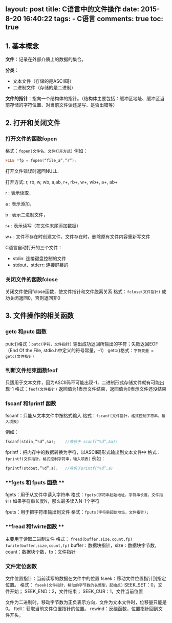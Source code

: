 layout: post
title: C语言中的文件操作
date: 2015-8-20 16:40:22
tags: 
	- C语言
comments: true
toc: true
---
## 1. 基本概念

__文件__：记录在外部介质上的数据的集合。

__分类__：
- 文本文件（存储的是ASCII码）
- 二进制文件（存储的是二进制）

__文件的指针__：指向一个结构体的指针。（结构体主要包括：缓冲区地址、缓冲区当前存储的字符位置、对当前文件读还是写、是否出错等）
<!--more-->

## 2. 打开和关闭文件

### **打开文件的函数fopen** ###
   
格式：<code>fopen(文件名，文件打开方式)</code>
例如：
```c
FILE *fp = fopen(“file_a”,”r”);
```

打开文件错误时返回NULL.

打开方式: r, rb, w, wb, a,ab, r+, rb+, w+, wb+, a+, ab+

r : 表示读取，

a : 表示添加，

b : 表示二进制文件，

r+ : 表示读写（在文件末尾添加数据）

w+ : 文件不存在时创建文件，文件存在时，删除原有文件内容重新写文件

C语言自动打开的三个文件：

- stdin: 连接键盘控制的文件
- stdout、stderr: 连接屏幕的

### **关闭文件的函数fclose** ###
   
关闭文件使用fclose函数，使文件指针和文件脱离关系
格式：<code>fclose(文件指针)</code>
成功关闭返回0，否则返回非0


## 3. 文件操作的相关函数
### **getc 和putc 函数**  ### 
putc()格式：<code>putc(字符，文件指针)</code>
输出成功返回所输出的字符；失败返回EOF（End Of the File, stdio.h中定义的符号常量，-1）
getc()格式：<code>字符变量 = getc(文件指针)</code>

### **判断文件结束函数feof** ###
  
只适用于文本文件，因为ASCII码不可能出现-1，二进制形式存储文件就有可能出现-1
格式：<code>feof(文件指针)</code>
返回值为1表示文件结束，返回值为0表示文件还没结束

### **fscanf 和fprintf 函数** ###   

fscanf：只能从文本文件中按格式输入
格式：<code>fscanf(文件指针，格式控制字符串，输入项表)</code>

例如：
```C
fscanf(stdin,”%d”,&a);    //等价于 scanf(“%d”,&a);
```

fprintf：把内存中的数据转换为字符，以ASCII码形式输出到文本文件中
格式：<code>fprintf(文件指针，格式控制字符串，输入项表)</code>
例如：
```C
fprintf(stdout,”%d”,a);   //等价于printf(“%d”,a)
```

### **fgets 和 fputs 函数 ** ###

fgets：用于从文件中读入字符串
格式：<code>fgets(字符串起始地址，字符串长度，文件指针)</code>
如果字符串长度N，那么最多读入N-1个字符

fputs：用于把字符串输出到文件
格式：<code>fputs(字符串起始地址，文件指针);</code>

### **fread 和fwirte函数 ** ###

主要用于读取二进制文件
格式：
<code>fread(buffer,size,count,fp)</code>
<code>fwrite(buffer,size,count,fp)</code>
buffer：数据块指针，size：数据块字节数，count：数据块个数，fp：文件指针

### **文件定位函数** ###
   
文件位置指针：当前读写的数据在文件中的位置
fseek：移动文件位置指针到指定位置。
格式： <code>fseek(文件指针，移动的字节数的长整型，起始点)</code>
SEEK_SET：0，文件开始；
SEEK_END：2，文件结束；
SEEK_CUR：1，文件当前位置

文件为二进制时，移动字节数为正负表示方向，文件为文本文件时，位移量只能是0。
ftell：获取当前文件位置指针的位置。
rewind：反绕函数，位置指针回到文件开头。
